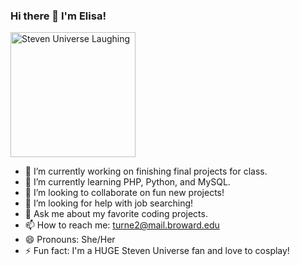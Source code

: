 ### Hi there 👋 I'm Elisa! 

<img src="https://64.media.tumblr.com/56381be926ec9d91e4cbbc6b035f9a6b/a702d16e72700122-2a/s400x600/4f1067e619feece50ee69d4f6e8180f8cf8df55c.gifv" alt="Steven Universe Laughing" width="200" height="200">



- 🔭 I’m currently working on finishing final projects for class.
- 🌱 I’m currently learning PHP, Python, and MySQL.
- 👯 I’m looking to collaborate on fun new projects!
- 🤔 I’m looking for help with job searching!
- 💬 Ask me about my favorite coding projects.
- 📫 How to reach me: turne2@mail.broward.edu
- 😄 Pronouns: She/Her
- ⚡ Fun fact: I'm a HUGE Steven Universe fan and love to cosplay! 


 
